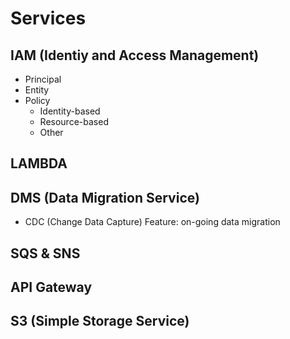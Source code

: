 # Services

## IAM (Identiy and Access Management)

- Principal
- Entity
- Policy
  - Identity-based
  - Resource-based
  - Other

## LAMBDA

## DMS (Data Migration Service)

- CDC (Change Data Capture) Feature: on-going data migration

## SQS & SNS

## API Gateway

## S3 (Simple Storage Service)